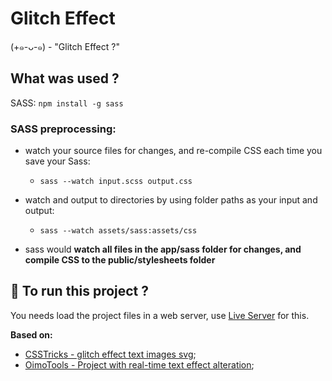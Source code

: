 # Glitch Effect

(+๑-ᴗ-๑) - "Glitch Effect ?"

## What was used ?

SASS: `npm install -g sass`

### SASS preprocessing:

- watch your source files for changes, and re-compile CSS each time you save your Sass: 
  - `sass --watch input.scss output.css`

- watch and output to directories by using folder paths as your input and output: 
  - `sass --watch assets/sass:assets/css`

* sass would **watch all files in the app/sass folder for changes, and compile CSS to the public/stylesheets folder**

## :runner: To run this project ?

You needs load the project files in a web server, use [Live Server](https://marketplace.visualstudio.com/items?itemName=ritwickdey.LiveServer) for this.

**Based on:**

- [CSSTricks - glitch effect text images svg](https://css-tricks.com/glitch-effect-text-images-svg/);
- [OimoTools - Project with real-time text effect alteration](https://oimo-tools.com/glitch/);
